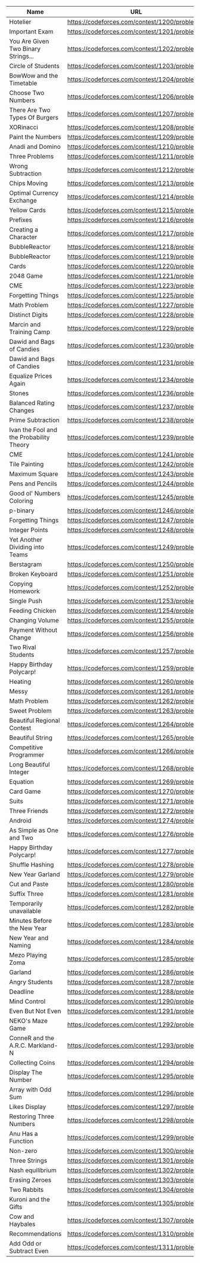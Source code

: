|Name                                    |URL                                          |
|----------------------------------------|---------------------------------------------|
|Hotelier                                |https://codeforces.com/contest/1200/problem/A|
|Important Exam                          |https://codeforces.com/contest/1201/problem/A|
|You Are Given Two Binary Strings...     |https://codeforces.com/contest/1202/problem/A|
|Circle of Students                      |https://codeforces.com/contest/1203/problem/A|
|BowWow and the Timetable                |https://codeforces.com/contest/1204/problem/A|
|Choose Two Numbers                      |https://codeforces.com/contest/1206/problem/A|
|There Are Two Types Of Burgers          |https://codeforces.com/contest/1207/problem/A|
|XORinacci                               |https://codeforces.com/contest/1208/problem/A|
|Paint the Numbers                       |https://codeforces.com/contest/1209/problem/A|
|Anadi and Domino                        |https://codeforces.com/contest/1210/problem/A|
|Three Problems                          |https://codeforces.com/contest/1211/problem/A|
|Wrong Subtraction                       |https://codeforces.com/contest/1212/problem/A|
|Chips Moving                            |https://codeforces.com/contest/1213/problem/A|
|Optimal Currency Exchange               |https://codeforces.com/contest/1214/problem/A|
|Yellow Cards                            |https://codeforces.com/contest/1215/problem/A|
|Prefixes                                |https://codeforces.com/contest/1216/problem/A|
|Creating a Character                    |https://codeforces.com/contest/1217/problem/A|
|BubbleReactor                           |https://codeforces.com/contest/1218/problem/A|
|BubbleReactor                           |https://codeforces.com/contest/1219/problem/A|
|Cards                                   |https://codeforces.com/contest/1220/problem/A|
|2048 Game                               |https://codeforces.com/contest/1221/problem/A|
|CME                                     |https://codeforces.com/contest/1223/problem/A|
|Forgetting Things                       |https://codeforces.com/contest/1225/problem/A|
|Math Problem                            |https://codeforces.com/contest/1227/problem/A|
|Distinct Digits                         |https://codeforces.com/contest/1228/problem/A|
|Marcin and Training Camp                |https://codeforces.com/contest/1229/problem/A|
|Dawid and Bags of Candies               |https://codeforces.com/contest/1230/problem/A|
|Dawid and Bags of Candies               |https://codeforces.com/contest/1231/problem/A|
|Equalize Prices Again                   |https://codeforces.com/contest/1234/problem/A|
|Stones                                  |https://codeforces.com/contest/1236/problem/A|
|Balanced Rating Changes                 |https://codeforces.com/contest/1237/problem/A|
|Prime Subtraction                       |https://codeforces.com/contest/1238/problem/A|
|Ivan the Fool and the Probability Theory|https://codeforces.com/contest/1239/problem/A|
|CME                                     |https://codeforces.com/contest/1241/problem/A|
|Tile Painting                           |https://codeforces.com/contest/1242/problem/A|
|Maximum Square                          |https://codeforces.com/contest/1243/problem/A|
|Pens and Pencils                        |https://codeforces.com/contest/1244/problem/A|
|Good ol' Numbers Coloring               |https://codeforces.com/contest/1245/problem/A|
|p-binary                                |https://codeforces.com/contest/1246/problem/A|
|Forgetting Things                       |https://codeforces.com/contest/1247/problem/A|
|Integer Points                          |https://codeforces.com/contest/1248/problem/A|
|Yet Another Dividing into Teams         |https://codeforces.com/contest/1249/problem/A|
|Berstagram                              |https://codeforces.com/contest/1250/problem/A|
|Broken Keyboard                         |https://codeforces.com/contest/1251/problem/A|
|Copying Homework                        |https://codeforces.com/contest/1252/problem/A|
|Single Push                             |https://codeforces.com/contest/1253/problem/A|
|Feeding Chicken                         |https://codeforces.com/contest/1254/problem/A|
|Changing Volume                         |https://codeforces.com/contest/1255/problem/A|
|Payment Without Change                  |https://codeforces.com/contest/1256/problem/A|
|Two Rival Students                      |https://codeforces.com/contest/1257/problem/A|
|Happy Birthday Polycarp!                |https://codeforces.com/contest/1259/problem/A|
|Heating                                 |https://codeforces.com/contest/1260/problem/A|
|Messy                                   |https://codeforces.com/contest/1261/problem/A|
|Math Problem                            |https://codeforces.com/contest/1262/problem/A|
|Sweet Problem                           |https://codeforces.com/contest/1263/problem/A|
|Beautiful Regional Contest              |https://codeforces.com/contest/1264/problem/A|
|Beautiful String                        |https://codeforces.com/contest/1265/problem/A|
|Competitive Programmer                  |https://codeforces.com/contest/1266/problem/A|
|Long Beautiful Integer                  |https://codeforces.com/contest/1268/problem/A|
|Equation                                |https://codeforces.com/contest/1269/problem/A|
|Card Game                               |https://codeforces.com/contest/1270/problem/A|
|Suits                                   |https://codeforces.com/contest/1271/problem/A|
|Three Friends                           |https://codeforces.com/contest/1272/problem/A|
|Android                                 |https://codeforces.com/contest/1274/problem/A|
|As Simple as One and Two                |https://codeforces.com/contest/1276/problem/A|
|Happy Birthday Polycarp!                |https://codeforces.com/contest/1277/problem/A|
|Shuffle Hashing                         |https://codeforces.com/contest/1278/problem/A|
|New Year Garland                        |https://codeforces.com/contest/1279/problem/A|
|Cut and Paste                           |https://codeforces.com/contest/1280/problem/A|
|Suffix Three                            |https://codeforces.com/contest/1281/problem/A|
|Temporarily unavailable                 |https://codeforces.com/contest/1282/problem/A|
|Minutes Before the New Year             |https://codeforces.com/contest/1283/problem/A|
|New Year and Naming                     |https://codeforces.com/contest/1284/problem/A|
|Mezo Playing Zoma                       |https://codeforces.com/contest/1285/problem/A|
|Garland                                 |https://codeforces.com/contest/1286/problem/A|
|Angry Students                          |https://codeforces.com/contest/1287/problem/A|
|Deadline                                |https://codeforces.com/contest/1288/problem/A|
|Mind Control                            |https://codeforces.com/contest/1290/problem/A|
|Even But Not Even                       |https://codeforces.com/contest/1291/problem/A|
|NEKO's Maze Game                        |https://codeforces.com/contest/1292/problem/A|
|ConneR and the A.R.C. Markland-N        |https://codeforces.com/contest/1293/problem/A|
|Collecting Coins                        |https://codeforces.com/contest/1294/problem/A|
|Display The Number                      |https://codeforces.com/contest/1295/problem/A|
|Array with Odd Sum                      |https://codeforces.com/contest/1296/problem/A|
|Likes Display                           |https://codeforces.com/contest/1297/problem/A|
|Restoring Three Numbers                 |https://codeforces.com/contest/1298/problem/A|
|Anu Has a Function                      |https://codeforces.com/contest/1299/problem/A|
|Non-zero                                |https://codeforces.com/contest/1300/problem/A|
|Three Strings                           |https://codeforces.com/contest/1301/problem/A|
|Nash equilibrium                        |https://codeforces.com/contest/1302/problem/A|
|Erasing Zeroes                          |https://codeforces.com/contest/1303/problem/A|
|Two Rabbits                             |https://codeforces.com/contest/1304/problem/A|
|Kuroni and the Gifts                    |https://codeforces.com/contest/1305/problem/A|
|Cow and Haybales                        |https://codeforces.com/contest/1307/problem/A|
|Recommendations                         |https://codeforces.com/contest/1310/problem/A|
|Add Odd or Subtract Even                |https://codeforces.com/contest/1311/problem/A|
